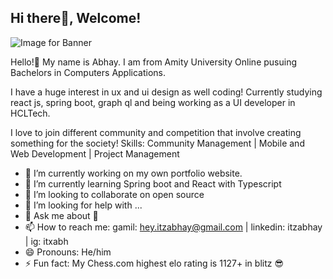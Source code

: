 ## Hi there👋, Welcome!

![Image for Banner](https://media.licdn.com/dms/image/v2/D5616AQEsONB9tcHb2g/profile-displaybackgroundimage-shrink_350_1400/profile-displaybackgroundimage-shrink_350_1400/0/1736580327716?e=1756339200&v=beta&t=FfJ5lITaauIfNRqPLRCKOJOiSF83qq0UcO_N6MblYgg)

Hello!👋 My name is Abhay. I am from Amity University Online pusuing Bachelors in Computers Applications.

I have a huge interest in ux and ui design as well coding! Currently studying react js, spring boot, graph ql and being working as a UI developer in HCLTech.

I love to join different community and competition that involve creating something for the society!
Skills:
Community Management | Mobile and Web Development | Project Management

- 🔭 I’m currently working on my own portfolio website.
- 🌱 I’m currently learning Spring boot and React with Typescript
- 👯 I’m looking to collaborate on open source
- 🤔 I’m looking for help with ...
- 💬 Ask me about 🤔
- 📫 How to reach me: gamil: hey.itzabhay@gmail.com | linkedin: itzabhay | ig: itxabh
- 😄 Pronouns: He/him
- ⚡ Fun fact: My Chess.com highest elo rating is 1127+ in blitz 😎
  
